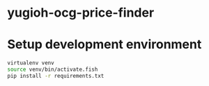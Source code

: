 # yugioh-ocg-price-finder

# Setup development environment
```sh
virtualenv venv
source venv/bin/activate.fish
pip install -r requirements.txt
```
